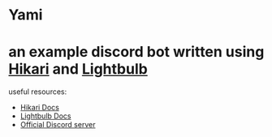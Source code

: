 # Yami
an example discord bot written using [Hikari](https://github.com/nekokatt/hikari) and [Lightbulb](https://gitlab.com/tandemdude/lightbulb)
=================
useful resources:
  - [Hikari Docs](https://nekokatt.github.io/hikari/hikari/index.html)
  - [Lightbulb Docs](https://tandemdude.gitlab.io/lightbulb/)
  - [Official Discord server](https://discord.com/invite/Jx4cNGG)
